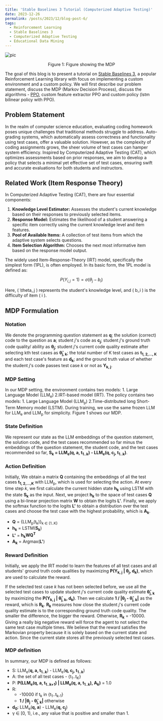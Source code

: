 ```yaml
---
title: 'Stable Baselines 3 Tutorial (Computerized Adaptive Testing)'
date: 2023-12-26
permalink: /posts/2023/12/blog-post-6/
tags:
  - Reinforcement Learning
  - Stable Baselines 3
  - Computerized Adaptive Testing 
  - Educational Data Mining 
---
```


![pic](https://github.com/Nish-19/SB3-tutorial/assets/41947720/cc050964-5e21-43a2-8a14-a13654b68d6d)

<figcaption style="text-align: center;">Figure 1: Figure showing the MDP</figcaption>

The goal of this blog is to present a tutorial on [Stable Baselines 3](https://stable-baselines3.readthedocs.io/en/master/), a popular Reinforcement Learning library with focus on implementing a custom environment and a custom policy. We will first describe our problem statement, discuss the MDP (Markov Decision Process), discuss the algorithms - [PPO](https://openai.com/research/openai-baselines-ppo), custom feature extractor PPO and custom policy (lstm bilinear policy with PPO). 

## Problem Statement 

In the realm of computer science education, evaluating coding homework poses unique challenges that traditional methods struggle to address. Auto-grading systems, which automatically assess correctness and functionality using test cases, offer a valuable solution. However, as the complexity of coding assignments grows, the sheer volume of test cases can hamper system efficiency. Inspired by Computerized Adaptive Testing (CAT), which optimizes assessments based on prior responses, we aim to develop a policy that selects a minimal yet effective set of test cases, ensuring swift and accurate evaluations for both students and instructors.

## Related Work (Item Response Theory)

In Computerized Adaptive Testing (CAT), there are four essential components:

1. **Knowledge Level Estimator:** Assesses the student's current knowledge based on their responses to previously selected items.
2. **Response Model:** Estimates the likelihood of a student answering a specific item correctly using the current knowledge level and item features.
3. **Pool of Available Items:** A collection of test items from which the adaptive system selects questions.
4. **Item Selection Algorithm:** Chooses the next most informative item based on the response model output.

The widely used Item-Response-Theory (IRT) model, specifically the simplest form (1PL), is often employed. In its basic form, the 1PL model is defined as:

$$ P(Y_{i, j} = 1) = \sigma(\theta_j - b_i) $$

Here, \( \theta_j \) represents the student's knowledge level, and \( b_i \) is the difficulty of item \( i \).


## MDP Formulation

### Notation
We denote the programming question statement as **q**; the solution (correct) code to the question as **a**; student *j*'s code as **c<sub>j</sub>**; student *j*'s ground truth code quality/ ability as **θ<sub>j</sub>**; student *j*'s current code quality estimate after selecting kth test cases as **θ̂<sub>j, k</sub>**; the total number of K test cases as **t<sub>1, 2,..., K</sub>** and each test case's feature as **d<sub>k</sub>**; and the ground truth value of whether the student *j*'s code passes test case *k* or not as **Y<sub>k, j</sub>**.

### MDP Setting
In our MDP setting, the environment contains two models: 1. Large Language Model (LLM<sub>e</sub>) 2.IRT-based model (IRT). The policy contains two models: 1. Large Language Model (LLM<sub>p</sub>) 2.Time-distributed long Short-Term Memory model (LSTM). During training, we use the same frozen LLM for LLM<sub>e</sub> and LLM<sub>p</sub> for simplicity. Figure 1 shows our MDP. 

### State Definition
We represent our state as the LLM embeddings of the question statement, the solution code, and the test cases recommended so far minus the embeddings of the question statement, the student code, and the test cases recommended so far, **S<sub>k</sub> = LLM<sub>e</sub>(q, a, t<sub>1..k</sub>) - LLM<sub>e</sub>(q, c<sub>j</sub>, t<sub>1..k</sub>)**.

### Action Definition
Initially, We obtain a matrix **Q** containing the embeddings of all the test cases **t<sub>1, 2,...,K</sub>** with LLM<sub>p</sub>, which is used for selecting the action. At every time step *k*, we first calculate the current hidden state **h<sub>k</sub>** using LSTM with the state **S<sub>k</sub>** as the input. Next, we project **h<sub>k</sub>** to the space of test cases **Q** using a bi-linear projection matrix **W** to obtain the logits **L'**. Finally, we apply the softmax function to the logits **L'** to obtain a distribution over the test cases and choose the test case with the highest probability, which is **A<sub>k</sub>**.

- **Q** = {LLM<sub>p</sub>(t<sub>k</sub>)}<sub>k ∈ {1..K}</sub>
- **h<sub>k</sub>** = LSTM(**S<sub>k</sub>**)
- **L'** = **h<sub>k</sub>WQ<sup>T</sup>**
- **A<sub>k</sub>** = Argmax(**L'**)

### Reward Definition
Initially, we apply the IRT model to learn the features of all test cases and all students' ground truth code qualities by maximizing **P(Y<sub>k, j</sub> \| θ<sub>j</sub>, d<sub>k</sub>)**, which are used to calculate the reward.

If the selected test case *k* has not been selected before, we use all the selected test cases to update student *j*'s current code quality estimate **θ̂<sub>j, k</sub>** by maximizing the **P(Y<sub>k, j</sub> \| θ̂<sub>j, k</sub>, d<sub>k</sub>)**. Then we calculate **1 / \|θ<sub>j</sub> - θ̂<sub>j, k</sub>\|** as the reward, which is **R<sub>k</sub>**. **R<sub>k</sub>** measures how close the student *j*'s current code quality estimate is to the corresponding ground truth code quality. The smaller the difference, the bigger the reward. Otherwise, **R<sub>k</sub>** = -10000. Giving a really big negative reward will force the agent to not select the same test case multiple times. We believe that the reward satisfies the Markovian property because it is solely based on the current state and action. Since the current state stores all the previously selected test cases.

### MDP definition
In summary, our MDP is defined as follows:

- S: LLM<sub>e</sub>(**q, a, t<sub>1..k</sub>**) - LLM<sub>e</sub>(**q, c<sub>j</sub>, t<sub>1..k</sub>**)
- A: the set of all test cases - {t<sub>1</sub>..t<sub>K</sub>}
- P: **P(LLM<sub>e</sub>(q, a, t<sub>1..k+1</sub>) \| LLM<sub>e</sub>(q, a, t<sub>1..k</sub>), A<sub>k</sub>)** = 1.0
- R:
    - -10000 if t<sub>k</sub> in {t<sub>1</sub>..t<sub>k-1</sub>}
    - **1 / \|θ<sub>j</sub> - θ̂<sub>j, k</sub>\|** otherwise
- **d<sub>0</sub>**: LLM<sub>e</sub>(**q, a**) - LLM<sub>e</sub>(**q, c<sub>j</sub>**)
- γ ∈ [0, 1), i.e., any value that is positive and smaller than 1.